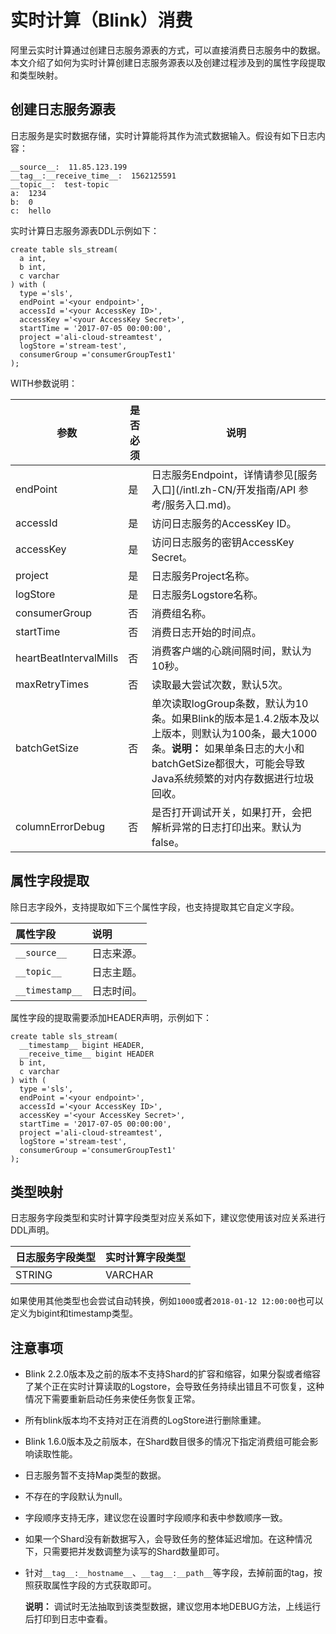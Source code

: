 # 实时计算（Blink）消费

阿里云实时计算通过创建日志服务源表的方式，可以直接消费日志服务中的数据。本文介绍了如何为实时计算创建日志服务源表以及创建过程涉及到的属性字段提取和类型映射。

## 创建日志服务源表

日志服务是实时数据存储，实时计算能将其作为流式数据输入。假设有如下日志内容：

```
__source__:  11.85.123.199
__tag__:__receive_time__:  1562125591
__topic__:  test-topic
a:  1234
b:  0
c:  hello
```

实时计算日志服务源表DDL示例如下：

```
create table sls_stream(
  a int,
  b int,
  c varchar
) with (
  type ='sls',
  endPoint ='<your endpoint>',
  accessId ='<your AccessKey ID>',
  accessKey ='<your AccessKey Secret>',
  startTime = '2017-07-05 00:00:00',
  project ='ali-cloud-streamtest',
  logStore ='stream-test',
  consumerGroup ='consumerGroupTest1'
);
```

WITH参数说明：

|参数|是否必须|说明|
|--|----|--|
|endPoint|是|日志服务Endpoint，详情请参见[服务入口](/intl.zh-CN/开发指南/API 参考/服务入口.md)。|
|accessId|是|访问日志服务的AccessKey ID。|
|accessKey|是|访问日志服务的密钥AccessKey Secret。|
|project|是|日志服务Project名称。|
|logStore|是|日志服务Logstore名称。|
|consumerGroup|否|消费组名称。|
|startTime|否|消费日志开始的时间点。|
|heartBeatIntervalMills|否|消费客户端的心跳间隔时间，默认为10秒。|
|maxRetryTimes|否|读取最大尝试次数，默认5次。|
|batchGetSize|否|单次读取logGroup条数，默认为10条。如果Blink的版本是1.4.2版本及以上版本，则默认为100条，最大1000条。**说明：** 如果单条日志的大小和batchGetSize都很大，可能会导致Java系统频繁的对内存数据进行垃圾回收。 |
|columnErrorDebug|否|是否打开调试开关，如果打开，会把解析异常的日志打印出来。默认为false。|

## 属性字段提取

除日志字段外，支持提取如下三个属性字段，也支持提取其它自定义字段。

|属性字段|说明|
|:---|:-|
|`__source__`|日志来源。|
|`__topic__`|日志主题。|
|`__timestamp__`|日志时间。|

属性字段的提取需要添加HEADER声明，示例如下：

```
create table sls_stream(
  __timestamp__ bigint HEADER,
  __receive_time__ bigint HEADER
  b int,
  c varchar
) with (
  type ='sls',
  endPoint ='<your endpoint>',
  accessId ='<your AccessKey ID>',
  accessKey ='<your AccessKey Secret>',
  startTime = '2017-07-05 00:00:00',
  project ='ali-cloud-streamtest',
  logStore ='stream-test',
  consumerGroup ='consumerGroupTest1'
);
```

## 类型映射

日志服务字段类型和实时计算字段类型对应关系如下，建议您使用该对应关系进行DDL声明。

|日志服务字段类型|实时计算字段类型|
|--------|--------|
|STRING|VARCHAR|

如果使用其他类型也会尝试自动转换，例如`1000`或者`2018-01-12 12:00:00`也可以定义为bigint和timestamp类型。

## 注意事项

-   Blink 2.2.0版本及之前的版本不支持Shard的扩容和缩容，如果分裂或者缩容了某个正在实时计算读取的Logstore，会导致任务持续出错且不可恢复，这种情况下需要重新启动任务来使任务恢复正常。
-   所有blink版本均不支持对正在消费的LogStore进行删除重建。
-   Blink 1.6.0版本及之前版本，在Shard数目很多的情况下指定消费组可能会影响读取性能。
-   日志服务暂不支持Map类型的数据。
-   不存在的字段默认为null。
-   字段顺序支持无序，建议您在设置时字段顺序和表中参数顺序一致。
-   如果一个Shard没有新数据写入，会导致任务的整体延迟增加。在这种情况下，只需要把并发数调整为读写的Shard数量即可。
-   针对`__tag__:__hostname__`、`__tag__:__path__`等字段，去掉前面的tag，按照获取属性字段的方式获取即可。

    **说明：** 调试时无法抽取到该类型数据，建议您用本地DEBUG方法，上线运行后打印到日志中查看。


